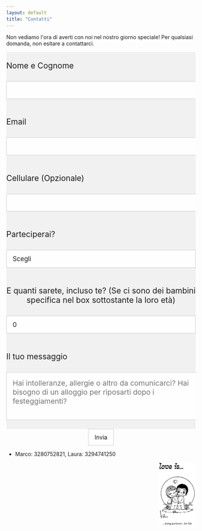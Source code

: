 ```yaml
---
layout: default
title: "Contatti"
---
```



<style>
        fieldset{
            background-color: #f1f1f1;
            border: none;
            border-radius: 2px;
            margin-bottom: 15px;
            overflow: hidden;
            padding: 0 .625em;
        }

        label{
            cursor: pointer;
            display: inline-block;
            padding: 3px 6px;
            text-align: center;
            width: 150px;
            vertical-align: top;
        }

        input{
            font-size: inherit;
        }
    </style>
Non vediamo l'ora di averti con noi nel nostro giorno speciale! Per qualsiasi domanda, non esitare a contattarci.   
<style>/* reset */
#fs-frm input,
#fs-frm select,
#fs-frm textarea,
#fs-frm fieldset,
#fs-frm optgroup,
#fs-frm label,
#fs-frm #card-element:disabled {
  font-family: inherit;
  font-size: 110%;
  color: inherit;
  border: none;
  border-radius: 0;
  display: block;
  width: 100%;
  padding: 0;
  margin: 0;
  -webkit-appearance: none;
  -moz-appearance: none;
}
#fs-frm label,
#fs-frm legend,
#fs-frm ::placeholder {
  font-size: 1.2rem;
  margin-bottom: .5rem;
  padding-top: .2rem;
  display: flex;
  align-items: baseline;
}

/* border, padding, margin, width */
#fs-frm input,
#fs-frm select,
#fs-frm textarea,
#fs-frm #card-element {
  border: 1px solid rgba(0,0,0,0.2);
  background-color: rgba(255,255,255,0.9);
  padding: .75em 1rem;
  margin-bottom: 1.5rem;
}
#fs-frm input:focus,
#fs-frm select:focus,
#fs-frm textarea:focus {
  background-color: white;
  outline-style: solid;
  outline-width: thin;
  outline-color: gray;
  outline-offset: -1px;
}
#fs-frm [type="text"],
#fs-frm [type="email"] {
  width: 100%;
}
#fs-frm [type="button"],
#fs-frm [type="submit"],
#fs-frm [type="reset"] {
  width: auto;
  cursor: pointer;
  -webkit-appearance: button;
  -moz-appearance: button;
  appearance: button;
}
#fs-frm [type="button"]:focus,
#fs-frm [type="submit"]:focus,
#fs-frm [type="reset"]:focus {
  outline: none;
}
#fs-frm [type="submit"],
#fs-frm [type="reset"] {
  margin-bottom: 0;
}
#fs-frm select {
  text-transform: none;
}

#fs-frm [type="checkbox"] {
  -webkit-appearance: checkbox;
  -moz-appearance: checkbox;
  appearance: checkbox;
  display: inline-block;
  width: auto;
  margin: 0 .5em 0 0 !important;
}

#fs-frm [type="radio"] {
  -webkit-appearance: radio;
  -moz-appearance: radio;
  appearance: radio;
}

/* address, locale */
#fs-frm fieldset.locale input[name="city"],
#fs-frm fieldset.locale select[name="state"],
#fs-frm fieldset.locale input[name="postal-code"] {
  display: inline;
}
#fs-frm fieldset.locale input[name="city"] {
  width: 52%;
}
#fs-frm fieldset.locale select[name="state"],
#fs-frm fieldset.locale input[name="postal-code"] {
  width: 20%;
}
#fs-frm fieldset.locale input[name="city"],
#fs-frm fieldset.locale select[name="state"] {
  margin-right: 3%;
}
</style>
<center>
<form id="fs-frm" name="simple-contact-form" accept-charset="utf-8" action="https://formspree.io/f/xjvlkqjn" method="post">
  <fieldset id="fs-frm-inputs">
    <label for="full-name"><p style="text-align:center;font-size:21px;">Nome e Cognome</p></label>
    <input type="text" name="name" id="full-name" placeholder="" required="">
    <label for="email-address"><p style="text-align:center;font-size:21px;">Email</p></label>
    <input type="email" name="_replyto" id="email-address" placeholder="" required="">
    <label for="telephone"><p style="text-align:center;font-size:21px;">Cellulare (Opzionale)</p></label>
    <input type="telephone" name="telephone" id="telephone" placeholder="">
    <label for="attending"><p style="text-align:center;font-size:21px;">Parteciperai?</p></label>
    <select name="attending" id="attending">
        <option value="" selected="" disabled="">Scegli</option>
        <option value="Yes">Sì</option>
        <option value="No">No</option>
    </select>
    <label for="plus"><p style="text-align:center;font-size:21px;">E quanti sarete, incluso te? (Se ci sono dei bambini specifica nel box sottostante la loro età)</p></label>
    <select name="plus" id="plus">
        <option value="0" selected="">0</option>
        <option value="1">1</option>
        <option value="2">2</option>
        <option value="3">3</option>
        <option value="4">4</option>
        <option value="5">5</option>
        <option value="6">6</option>
    </select>
    <label for="message"><p style="text-align:center;font-size:21px;">Il tuo messaggio</p></label>
    <textarea rows="5" name="message" id="message" placeholder="Hai intolleranze, allergie o altro da comunicarci? Hai bisogno di un alloggio per riposarti dopo i festeggiamenti?"></textarea>
    <input type="hidden" name="_subject" id="email-subject" value="Contact Form Submission">
  </fieldset>
  <input type="submit" value="Invia">
</form></center>

<footer>
	<ul>
	   <li>Marco: 3280752821, Laura: 3294741250</li>
	</ul>
</footer>
    
<div>
<img align="right" src="/Contatti/loveis.jpeg" width="100"> 
</div>
